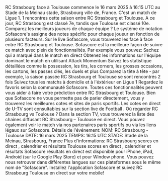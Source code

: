 RC Strasbourg face à Toulouse commence le 16 mars 2025 à 16:15 UTC au Stade de la Meinau stade, Strasbourg ville de, France. C'est un match de Ligue 1.
1 rencontres cette saison entre RC Strasbourg et Toulouse. A ce jour, RC Strasbourg est classé 7e, tandis que Toulouse est classé 10e. Comparez les meilleurs joueurs de chaque équipe ? Le systéme de notation Sofascore's assigne des notes spécific pour chaque joueur en fonction de plusieurs facteurs.
Sur le live Sofascore, vous trouverez les face à face entre RC Strasbourg et Toulouse. Sofascore est la meilleure façon de suivre ce match avec plein de fonctionnalités. Par exemple vous pouvez:
Sachez qui a marqué dans le match en direct
Obtenez les informations sur l'équipe dominant le match en utilisant Attack Momentum
Suivez les statistique détaillées comme la possession, les tirs, les corners, les grosses occasions, les cartons, les passes clés, les duels et plus
Comparez la tête à tête - par exemple, la saison passée RC Strasbourg et Toulouse se sont rencontrés 2 fois
Suivez tous les matchs à domicile et à l'éxtérieur en Ligue 1
Regardez le favoris selon la communauté Sofascore.
Toutes ces fonctionnalités peuvent vous aider à faire votre prédiction entre RC Strasbourg et Toulouse. Bien que Sofascore ne vous permette pas de parier directement, vous y trouverez les meilleures cotes et sites de paris sportifs. Les cotes en direct de U-TV sont consultables sur la section live de Football .
Où regarder RC Strasbourg vs Toulouse ? Dans la section TV, vous trouverez la liste des chaînes diffusant RC Strasbourg – Toulouse en direct. Vous pouvez également voir le match via nos partenaires paris sportifs ou via les liens légaux sur Sofascore.
Détails de l'événement:
NOM: RC Strasbourg - Toulouse
DATE: 16 mars 2025
TEMPS: 16:15 UTC
STADE: Stade de la Meinau, Strasbourg, France
Plus d'informations:
RC Strasbourg scores en direct , calendrier et résultats
Toulouse scores en direct , calendrier et résultats
Sofascore résultats en direct est disponible pour iPhone, iPad, Android (sur le Google Play Store) et pour Window phone. Vous pouvez nous retrouver dans différentes langues sur ces plateformes sous le même nom de "Sofascore". Installez l'application Sofascore et suivez RC Strasbourg Toulouse en direct sur votre mobile!

